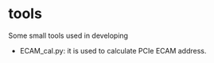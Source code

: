 # tools
Some small tools used in developing

- ECAM_cal.py: it is used to calculate PCIe ECAM address.
